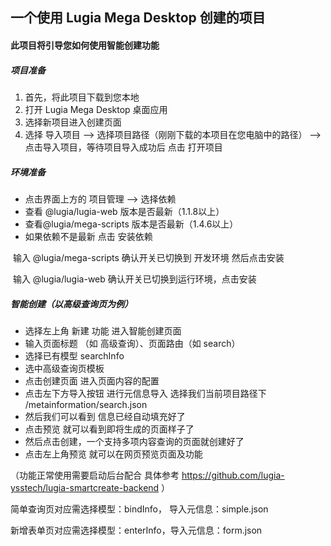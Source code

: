 ## **一个使用 Lugia Mega Desktop 创建的项目**

#### 此项目将引导您如何使用智能创建功能



##### 项目准备

1. 首先，将此项目下载到您本地
2. 打开 Lugia Mega Desktop 桌面应用 
3. 选择新项目进入创建页面
4. 选择 导入项目  -->   选择项目路径（刚刚下载的本项目在您电脑中的路径） -->   点击导入项目，等待项目导入成功后 点击 打开项目 

##### 环境准备

- 点击界面上方的 项目管理  -->  选择依赖     
- 查看 @lugia/lugia-web 版本是否最新（1.1.8以上）
- 查看@lugia/mega-scripts 版本是否最新（1.4.6以上）
- 如果依赖不是最新 点击 安装依赖

​     输入 @lugia/mega-scripts 确认开关已切换到 开发环境  然后点击安装 

​     输入 @lugia/lugia-web  确认开关已切换到运行环境，点击安装



##### 智能创建（以高级查询页为例）

- 选择左上角 新建 功能 进入智能创建页面
- 输入页面标题 （如 高级查询）、页面路由（如 search）
- 选择已有模型 searchInfo
- 选中高级查询页模板
- 点击创建页面 进入页面内容的配置 
- 点击左下方导入按钮  进行元信息导入  选择我们当前项目路径下 /metainformation/search.json   
- 然后我们可以看到 信息已经自动填充好了 
- 点击预览 就可以看到即将生成的页面样子了 
- 然后点击创建，一个支持多项内容查询的页面就创建好了
- 点击左上角预览 就可以在网页预览页面及功能

（功能正常使用需要启动后台配合  具体参考 https://github.com/lugia-ysstech/lugia-smartcreate-backend ）



简单查询页对应需选择模型：bindInfo， 导入元信息：simple.json

新增表单页对应需选择模型：enterInfo，导入元信息：form.json
